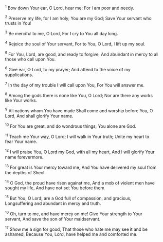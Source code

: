 <sup>1</sup> 
Bow down Your ear, O Lord, hear me; For I am poor and needy. 

<sup>2</sup> 
Preserve my life, for I am holy; You are my God; Save Your servant who trusts in You! 

<sup>3</sup> 
Be merciful to me, O Lord, For I cry to You all day long. 

<sup>4</sup> 
Rejoice the soul of Your servant, For to You, O Lord, I lift up my soul. 

<sup>5</sup> 
For You, Lord, are good, and ready to forgive, And abundant in mercy to all those who call upon You. 

<sup>6</sup> 
Give ear, O Lord, to my prayer; And attend to the voice of my supplications. 

<sup>7</sup> 
In the day of my trouble I will call upon You, For You will answer me. 

<sup>8</sup> 
Among the gods there is none like You, O Lord; Nor are there any works like Your works. 

<sup>9</sup> 
All nations whom You have made Shall come and worship before You, O Lord, And shall glorify Your name. 

<sup>10</sup> 
For You are great, and do wondrous things; You alone are God. 

<sup>11</sup> 
Teach me Your way, O Lord; I will walk in Your truth; Unite my heart to fear Your name. 

<sup>12</sup> 
I will praise You, O Lord my God, with all my heart, And I will glorify Your name forevermore. 

<sup>13</sup> 
For great is Your mercy toward me, And You have delivered my soul from the depths of Sheol. 

<sup>14</sup> 
O God, the proud have risen against me, And a mob of violent men have sought my life, And have not set You before them. 

<sup>15</sup> 
But You, O Lord, are a God full of compassion, and gracious, Longsuffering and abundant in mercy and truth. 

<sup>16</sup> 
Oh, turn to me, and have mercy on me! Give Your strength to Your servant, And save the son of Your maidservant. 

<sup>17</sup> 
Show me a sign for good, That those who hate me may see it and be ashamed, Because You, Lord, have helped me and comforted me.